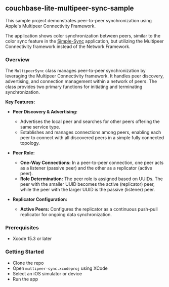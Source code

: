 ## couchbase-lite-multipeer-sync-sample

This sample project demonstrates peer-to-peer synchronization using Apple's Multipeer Connectivity Framework.

The application shows color synchronization between peers, similar to the color sync feature in the [Simple-Sync](https://github.com/waynecarter/simple-sync/tree/main) application, but utilizing the Multipeer Connectivity framework instead of the Network Framework.

### Overview

The `MultipeerSync` class manages peer-to-peer synchronization by leveraging the Multipeer Connectivity framework. It handles peer discovery, advertising, and connection management within a network of peers. The class provides two primary functions for initiating and terminating synchronization.

**Key Features:**

- **Peer Discovery & Advertising:**
  - Advertises the local peer and searches for other peers offering the same service type.
  - Establishes and manages connections among peers, enabling each peer to connect with all discovered peers in a simple fully connected topology.
  
- **Peer Role:**
  - **One-Way Connections:** In a peer-to-peer connection, one peer acts as a listener (passive peer) and the other as a replicator (active peer).
  - **Role Determination:** The peer role is assigned based on UUIDs. The peer with the smaller UUID becomes the active (replicator) peer, while the peer with the larger UUID is the passive (listener) peer.

- **Replicator Configuration:**
  - **Active Peers:** Configures the replicator as a continuous push-pull replicator for ongoing data synchronization.

### Prerequisites

- Xcode 15.3 or later

### Getting Started

* Clone the repo
* Open `multipeer-sync.xcodeproj` using XCode
* Select an iOS simulator or device
* Run the app
